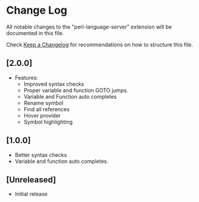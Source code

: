 # Change Log

All notable changes to the "perl-language-server" extension will be documented in this file.

Check [Keep a Changelog](http://keepachangelog.com/) for recommendations on how to structure this file.

## [2.0.0]
- Features:
    - Improved syntax checks
    - Proper variable and function GOTO jumps.
    - Variable and Function auto completes
    - Rename symbol
    - Find all references
    - Hover provider
    - Symbol highlighting

## [1.0.0]
- Better syntax checks
- Variable and function auto completes.

## [Unreleased]

- Initial release
